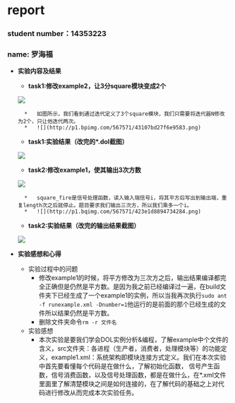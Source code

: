 # report 
### student number：14353223
### name: 罗海福
* **实验内容及结果**
	*	**task1:修改example2，让3分square模块变成2个**
	
	![](http://i1.piimg.com/567571/bf17c667b329e137.png)
	
		*	如图所示，我们看到通过迭代定义了3个square模块，我们只需要将迭代器N修改为2个，只让他迭代两次。
		*	![](http://p1.bpimg.com/567571/43107bd27f6e9583.png)
	*	**task1:实验结果（改完的\*.dol截图）**
	
	![](http://p1.bpimg.com/567571/7d3fad235c611c6b.png)
	*	**task2:修改example1，使其输出3次方数**
	
	![](http://p1.bpimg.com/567571/b07e9a9db4629033.png)
	
		*	square_fire是信号处理函数，读入输入端信号i，将其平方后写出到输出端，重复length次之后就停止。题目要求我们输出三次方，所以我们乘多一个i。
		*	![](http://p1.bqimg.com/567571/423e1d8894734284.png)
	*	**task2:实验结果（改完的输出结果截图）**
	
	![](http://p1.bqimg.com/567571/6a4e5a59f52f350e.png)
*	**实验感想和心得**
	*	实验过程中的问题
		*	修改example1的时候，将平方修改为三次方之后，输出结果编译都完全正确但是仍然是平方数。是因为我之前已经编译过一遍，在build文件夹下已经生成了一个example1的实例，所以当我再次执行`sudo ant -f runexample.xml -Dnumber=1`他运行的是前面的那个已经生成的文件所以结果仍然是平方数。
		*	删除文件夹命令`rm -r 文件名`
	*	实验感想
		*	本次实验是要我们学会DOL实例分析&编程，了解example中个文件的含义，src文件夹：各进程（生产者，消费者，处理模块等）的功能定义，example1.xml：系统架构即模块连接方式定义。我们在本次实验中首先要看懂每个代码是在做什么，了解初始化函数， 信号产生函数，信号消费函数，以及信号处理函数，都是在做什么，在\*.xml文件里面里了解清楚模块之间是如何连接的，在了解代码的基础之上对代码进行修改从而完成本次实验任务。
